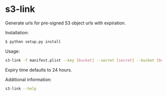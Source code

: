 s3-link
=======

Generate urls for pre-signed S3 object urls with expiration.


Installation:

~~~ sh
$ python setup.py install
~~~

Usage: 
~~~ sh
s3-link -f manifest.plist --key [bucket] --secret [secret] --bucket [bucket] --expires 72
~~~

Expiry time defaults to 24 hours.

Additional information:
~~~ sh
s3-link --help
~~~
